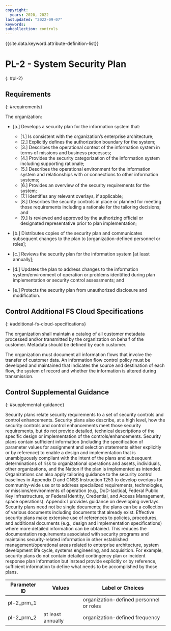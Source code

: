 ```yaml
---
copyright:
  years: 2020, 2022
lastupdated: "2022-09-07"
keywords: 
subcollection: controls
---
```



{{site.data.keyword.attribute-definition-list}}


# PL-2 - System Security Plan
{: #pl-2}

## Requirements
{: #requirements}

The organization:

- \[a.\] Develops a security plan for the information system that:

  - \[1.\] Is consistent with the organization’s enterprise architecture;
  - \[2.\] Explicitly defines the authorization boundary for the system;
  - \[3.\] Describes the operational context of the information system in terms of missions and business processes;
  - \[4.\] Provides the security categorization of the information system including supporting rationale;
  - \[5.\] Describes the operational environment for the information system and relationships with or connections to other information systems;
  - \[6.\] Provides an overview of the security requirements for the system;
  - \[7.\] Identifies any relevant overlays, if applicable;
  - \[8.\] Describes the security controls in place or planned for meeting those requirements including a rationale for the tailoring decisions; and
  - \[9.\] Is reviewed and approved by the authorizing official or designated representative prior to plan implementation;

- \[b.\] Distributes copies of the security plan and communicates subsequent changes to the plan to [organization-defined personnel or roles];

- \[c.\] Reviews the security plan for the information system [at least annually];

- \[d.\] Updates the plan to address changes to the information system/environment of operation or problems identified during plan implementation or security control assessments; and

- \[e.\] Protects the security plan from unauthorized disclosure and modification.

## Control Additional FS Cloud Specifications
{: #additional-fs-cloud-specifications}

The organization shall maintain a catalog of all customer metadata processed and/or transmitted by the organization on behalf of the customer.  Metadata should be defined by each customer.

The organization must document all information flows that involve the transfer of customer data.  An information flow control policy must be developed and maintained that indicates the source and destination of each flow, the system of record and whether the information is altered during transmission.

## Control Supplemental Guidance
{: #supplemental-guidance}

Security plans relate security requirements to a set of security controls and control enhancements. Security plans also describe, at a high level, how the security controls and control enhancements meet those security requirements, but do not provide detailed, technical descriptions of the specific design or implementation of the controls/enhancements. Security plans contain sufficient information (including the specification of parameter values for assignment and selection statements either explicitly or by reference) to enable a design and implementation that is unambiguously compliant with the intent of the plans and subsequent determinations of risk to organizational operations and assets, individuals, other organizations, and the Nation if the plan is implemented as intended. Organizations can also apply tailoring guidance to the security control baselines in Appendix D and CNSS Instruction 1253 to develop overlays for community-wide use or to address specialized requirements, technologies, or missions/environments of operation (e.g., DoD-tactical, Federal Public Key Infrastructure, or Federal Identity, Credential, and Access Management, space operations). Appendix I provides guidance on developing overlays. Security plans need not be single documents; the plans can be a collection of various documents including documents that already exist. Effective security plans make extensive use of references to policies, procedures, and additional documents (e.g., design and implementation specifications) where more detailed information can be obtained. This reduces the documentation requirements associated with security programs and maintains security-related information in other established management/operational areas related to enterprise architecture, system development life cycle, systems engineering, and acquisition. For example, security plans do not contain detailed contingency plan or incident response plan information but instead provide explicitly or by reference, sufficient information to define what needs to be accomplished by those plans.

| Parameter ID | Values | Label or Choices |
|---|---|---|
| pl-2_prm_1 |  | organization-defined personnel or roles |
| pl-2_prm_2 | at least annually | organization-defined frequency |



